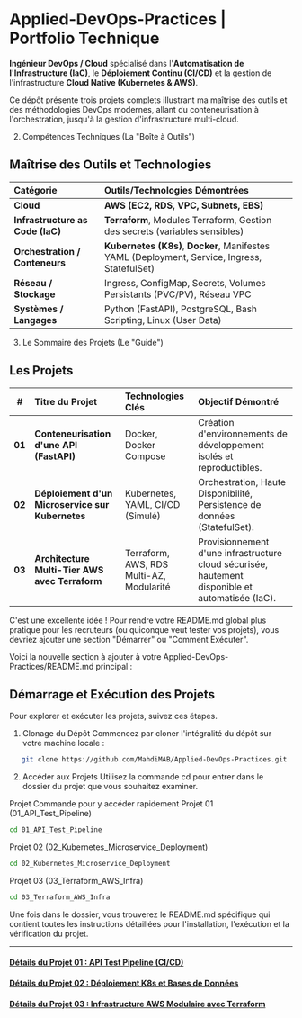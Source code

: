 #  Applied-DevOps-Practices | Portfolio Technique

**Ingénieur DevOps / Cloud** spécialisé dans l'**Automatisation de l'Infrastructure (IaC)**, le **Déploiement Continu (CI/CD)** et la gestion de l'infrastructure **Cloud Native (Kubernetes & AWS)**.

Ce dépôt présente trois projets complets illustrant ma maîtrise des outils et des méthodologies DevOps modernes, allant du conteneurisation à l'orchestration, jusqu'à la gestion d'infrastructure multi-cloud.

2.  Compétences Techniques (La "Boîte à Outils")

##  Maîtrise des Outils et Technologies

| Catégorie | Outils/Technologies Démontrées |
| :--- | :--- |
| **Cloud** | **AWS (EC2, RDS, VPC, Subnets, EBS)** |
| **Infrastructure as Code (IaC)** | **Terraform**, Modules Terraform, Gestion des secrets (variables sensibles) |
| **Orchestration / Conteneurs** | **Kubernetes (K8s)**, **Docker**, Manifestes YAML (Deployment, Service, Ingress, StatefulSet) |
| **Réseau / Stockage** | Ingress, ConfigMap, Secrets, Volumes Persistants (PVC/PV), Réseau VPC |
| **Systèmes / Langages** | Python (FastAPI), PostgreSQL, Bash Scripting, Linux (User Data) |


3.  Le Sommaire des Projets (Le "Guide")

##  Les Projets

| # | Titre du Projet | Technologies Clés | Objectif Démontré |
| :---: | :--- | :--- | :--- |
| **01** | **Conteneurisation d'une API (FastAPI)** | Docker, Docker Compose | Création d'environnements de développement isolés et reproductibles. |
| **02** | **Déploiement d'un Microservice sur Kubernetes** | Kubernetes, YAML, CI/CD (Simulé) | Orchestration, Haute Disponibilité, Persistence de données (StatefulSet). |
| **03** | **Architecture Multi-Tier AWS avec Terraform** | Terraform, AWS, RDS Multi-AZ, Modularité | Provisionnement d'une infrastructure cloud sécurisée, hautement disponible et automatisée (IaC). |


C'est une excellente idée ! Pour rendre votre README.md global plus pratique pour les recruteurs (ou quiconque veut tester vos projets), vous devriez ajouter une section "Démarrer" ou "Comment Exécuter".

Voici la nouvelle section à ajouter à votre Applied-DevOps-Practices/README.md principal :

## Démarrage et Exécution des Projets
Pour explorer et exécuter les projets, suivez ces étapes.

1. Clonage du Dépôt
Commencez par cloner l'intégralité du dépôt sur votre machine locale :

 ```bash
    git clone https://github.com/MahdiMAB/Applied-DevOps-Practices.git
 ```

2. Accéder aux Projets
Utilisez la commande cd pour entrer dans le dossier du projet que vous souhaitez examiner.


Projet	Commande pour y accéder rapidement
Projet 01 (01_API_Test_Pipeline)
```bash
cd 01_API_Test_Pipeline
```

Projet 02 (02_Kubernetes_Microservice_Deployment)	
```bash
cd 02_Kubernetes_Microservice_Deployment
```

Projet 03 (03_Terraform_AWS_Infra)	
```bash
cd 03_Terraform_AWS_Infra
```

Une fois dans le dossier, vous trouverez le README.md spécifique qui contient toutes les instructions détaillées pour l'installation, l'exécution et la vérification du projet.


***
#### [Détails du Projet 01 : API Test Pipeline (CI/CD)](01_API_Test_Pipeline/README.md)
#### [Détails du Projet 02 : Déploiement K8s et Bases de Données](02_Kubernetes_Microservice_Deployment/README.md)
#### [Détails du Projet 03 : Infrastructure AWS Modulaire avec Terraform](03_Terraform_AWS_Infra/README.md)
